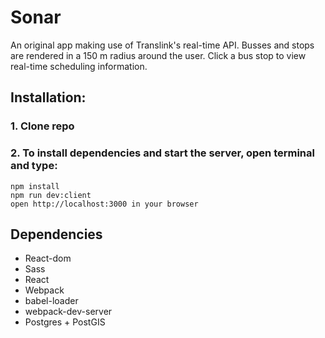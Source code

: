 # Sonar
An original app making use of Translink's real-time API. Busses and stops are rendered in a 150 m radius around the user. Click a bus stop to view real-time scheduling information.

## Installation:

### 1. Clone repo
### 2. To install dependencies and start the server, open terminal and type:

```
npm install
npm run dev:client
open http://localhost:3000 in your browser
```

## Dependencies

- React-dom
- Sass
- React
- Webpack
- babel-loader
- webpack-dev-server
- Postgres + PostGIS